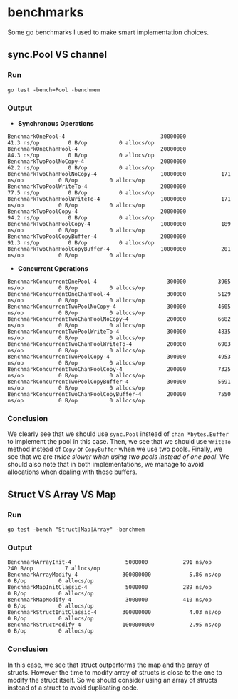 # benchmarks
Some go benchmarks I used to make smart implementation choices.

## sync.Pool VS channel
### Run
```
go test -bench=Pool -benchmem
```
### Output 
- **Synchronous Operations**
```
BenchmarkOnePool-4                           	30000000	        41.3 ns/op	       0 B/op	       0 allocs/op
BenchmarkOneChanPool-4                       	20000000	        84.3 ns/op	       0 B/op	       0 allocs/op
BenchmarkTwoPoolNoCopy-4                     	20000000	        62.2 ns/op	       0 B/op	       0 allocs/op
BenchmarkTwoChanPoolNoCopy-4                 	10000000	       171 ns/op	       0 B/op	       0 allocs/op
BenchmarkTwoPoolWriteTo-4                    	20000000	        77.5 ns/op	       0 B/op	       0 allocs/op
BenchmarkTwoChanPoolWriteTo-4                	10000000	       171 ns/op	       0 B/op	       0 allocs/op
BenchmarkTwoPoolCopy-4                       	20000000	        94.2 ns/op	       0 B/op	       0 allocs/op
BenchmarkTwoChanPoolCopy-4                   	10000000	       189 ns/op	       0 B/op	       0 allocs/op
BenchmarkTwoPoolCopyBuffer-4                 	20000000	        91.3 ns/op	       0 B/op	       0 allocs/op
BenchmarkTwoChanPoolCopyBuffer-4             	10000000	       201 ns/op	       0 B/op	       0 allocs/op
```

- **Concurrent Operations**
```
BenchmarkConcurrentOnePool-4                 	  300000	      3965 ns/op	       0 B/op	       0 allocs/op
BenchmarkConcurrentOneChanPool-4             	  300000	      5129 ns/op	       0 B/op	       0 allocs/op
BenchmarkConcurrentTwoPoolNoCopy-4           	  300000	      4605 ns/op	       0 B/op	       0 allocs/op
BenchmarkConcurrentTwoChanPoolNoCopy-4       	  200000	      6682 ns/op	       0 B/op	       0 allocs/op
BenchmarkConcurrentTwoPoolWriteTo-4          	  300000	      4835 ns/op	       0 B/op	       0 allocs/op
BenchmarkConcurrentTwoChanPoolWriteTo-4      	  200000	      6903 ns/op	       0 B/op	       0 allocs/op
BenchmarkConcurrentTwoPoolCopy-4             	  300000	      4953 ns/op	       0 B/op	       0 allocs/op
BenchmarkConcurrentTwoChanPoolCopy-4         	  200000	      7325 ns/op	       0 B/op	       0 allocs/op
BenchmarkConcurrentTwoPoolCopyBuffer-4       	  300000	      5691 ns/op	       0 B/op	       0 allocs/op
BenchmarkConcurrentTwoChanPoolCopyBuffer-4   	  200000	      7550 ns/op	       0 B/op	       0 allocs/op
```
### Conclusion
We clearly see that we should use `sync.Pool` instead of `chan *bytes.Buffer` to implement the pool in this case. Then, we see that we should use `WriteTo` method instead of `Copy` or `CopyBuffer` when we use two pools. Finally, we see that we are _twice slower when using two pools instead of one pool_. We should also note that in both implementations, we manage to avoid allocations when dealing with those buffers.

## Struct VS Array VS Map
### Run
`go test -bench "Struct|Map|Array" -benchmem`
### Output
```
BenchmarkArrayInit-4             	 5000000	       291 ns/op	     240 B/op	       7 allocs/op
BenchmarkArrayModify-4           	300000000	         5.86 ns/op	       0 B/op	       0 allocs/op
BenchmarkMapInitClassic-4        	 5000000	       289 ns/op	       0 B/op	       0 allocs/op
BenchmarkMapModify-4             	 3000000	       410 ns/op	       0 B/op	       0 allocs/op
BenchmarkStructInitClassic-4     	300000000	         4.03 ns/op	       0 B/op	       0 allocs/op
BenchmarkStructModify-4          	1000000000	         2.95 ns/op	       0 B/op	       0 allocs/op
```
### Conclusion
In this case, we see that struct outperforms the map and the array of structs.
However the time to modify array of structs is close to the one to modify the struct itself.
So we should consider using an array of structs instead of a struct to avoid duplicating code.
